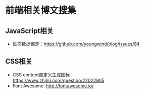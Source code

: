 # 前端相关博文搜集

## JavaScript相关

- 动态数据绑定：https://github.com/youngwind/blog/issues/84

## CSS相关

- CSS content自定义生成图标： https://www.zhihu.com/question/22022905<br>
- Font Awesome: http://fontawesome.io/



